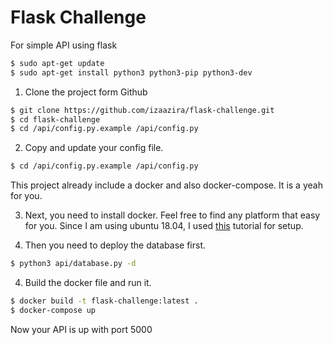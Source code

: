 Flask Challenge
===============

For simple API using flask

```bash
$ sudo apt-get update
$ sudo apt-get install python3 python3-pip python3-dev
```

1. Clone the project form Github

```bash
$ git clone https://github.com/izaazira/flask-challenge.git
$ cd flask-challenge
$ cd /api/config.py.example /api/config.py
```

2. Copy and update your config file.
```bash
$ cd /api/config.py.example /api/config.py
```

This project already include a docker and also docker-compose. It is a yeah for you.

3. Next, you need to install docker. Feel free to find any platform that easy for you. Since I am using ubuntu 18.04, I used [this](https://www.digitalocean.com/community/tutorials/how-to-install-and-use-docker-on-ubuntu-18-04) tutorial for setup.

3. Then you need to deploy the database first.
```bash
$ python3 api/database.py -d
```

4. Build the docker file and run it.
```bash
$ docker build -t flask-challenge:latest .
$ docker-compose up
```
Now your API is up with port 5000
